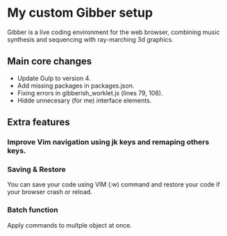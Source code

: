 # My custom Gibber setup #
Gibber is a live coding environment for the web browser, combining music synthesis and sequencing with ray-marching 3d graphics.

## Main core changes ##

* Update Gulp to version 4.
* Add missing packages in packages.json.
* Fixing errors in gibberish_worklet.js (lines 79, 108).
* Hidde unnecesary (for me) interface elements.

## Extra features ##

### Improve Vim navigation using jk keys and remaping others keys. ###

### Saving & Restore ###
You can save your code using VIM (:w) command and restore your code if your browser crash or reload.

### Batch function ###
Apply commands to multple object at once.



